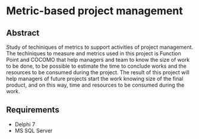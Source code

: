 # Metric-based project management

## Abstract

Study of techiniques of metrics to support activities of project management. The
techiniques to measure and metrics used in this project is Function Point and COCOMO that
help managers and team to know the size of work to be done, to be possible to estimate the
time to conclude works and the resources to be consumed during the project. The result of this
project will help managers of future projects start the work knowing size of the final product,
and on this way, time and resources to be consumed during the work.

## Requirements
- Delphi 7
- MS SQL Server
